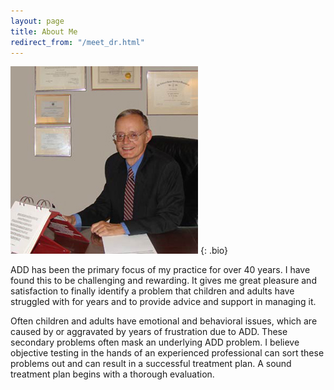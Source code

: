 ```yaml
---
layout: page
title: About Me
redirect_from: "/meet_dr.html"
---
```


![Dr. Lee Schofield](/img/dr-schofield.jpg)
{: .bio}

ADD has been the primary focus of my practice for over 40 years. I have found this to be challenging and rewarding. It gives me great pleasure and satisfaction to finally identify a problem that children and adults have struggled with for years and to provide advice and support in managing it.

Often children and adults have emotional and behavioral issues, which are caused by or aggravated by years of frustration due to ADD. These secondary problems often mask an underlying ADD problem. I believe objective testing in the hands of an experienced professional can sort these problems out and can result in a successful treatment plan. A sound treatment plan begins with a thorough evaluation.
